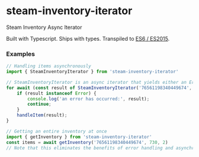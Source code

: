 # steam-inventory-iterator
Steam Inventory Async Iterator

Built with Typescript. Ships with types. Transpiled to [ES6 / ES2015](https://node.green/#ES2015).

### Examples
```ts
// Handling items asynchronously
import { SteamInventoryIterator } from 'steam-inventory-iterator'

// SteamInventoryIterator is an async iterator that yields either an Error or a SteamItem
for await (const result of SteamInventoryIterator('76561198340449674', 730, 2)) {
    if (result instanceof Error) {
        console.log('an error has occurred:', result);
        continue;
    }
    handleItem(result);
}
```

```ts
// Getting an entire inventory at once
import { getInventory } from 'steam-inventory-iterator'
const items = await getInventory('76561198340449674', 730, 2)
// Note that this eliminates the benefits of error handling and asynchronous iteration
```